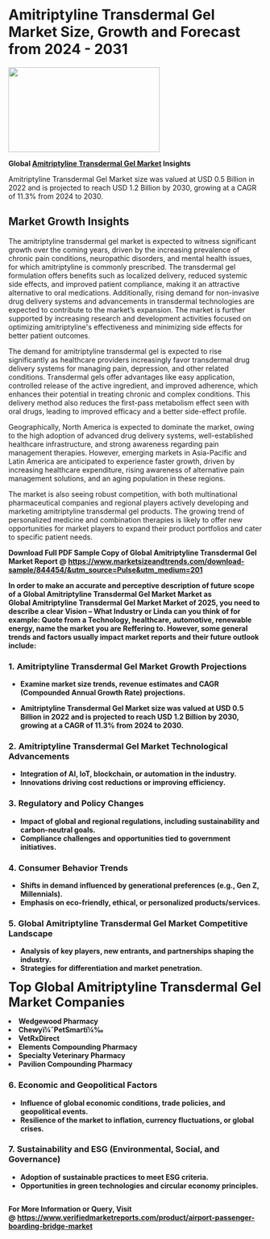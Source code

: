 <H1>Amitriptyline Transdermal Gel Market Size, Growth and Forecast from 2024 - 2031</H1><img class="aligncenter size-medium wp-image-584254" src="https://thirdeyenews.in/wp-content/uploads/2024/09/Global-Market-Research-300x168.jpeg" alt="" width="300" height="168" /><p><strong>Global&nbsp;<a href="https://www.marketsizeandtrends.com/download-sample/844454/&amp;utm_source=Pulse&amp;utm_medium=201">Amitriptyline Transdermal Gel Market</a> Insights</strong></p><p>Amitriptyline Transdermal Gel Market size was valued at USD 0.5 Billion in 2022 and is projected to reach USD 1.2 Billion by 2030, growing at a CAGR of 11.3% from 2024 to 2030.</p><p><h2>Market Growth Insights</h2> <p>The amitriptyline transdermal gel market is expected to witness significant growth over the coming years, driven by the increasing prevalence of chronic pain conditions, neuropathic disorders, and mental health issues, for which amitriptyline is commonly prescribed. The transdermal gel formulation offers benefits such as localized delivery, reduced systemic side effects, and improved patient compliance, making it an attractive alternative to oral medications. Additionally, rising demand for non-invasive drug delivery systems and advancements in transdermal technologies are expected to contribute to the market’s expansion. The market is further supported by increasing research and development activities focused on optimizing amitriptyline's effectiveness and minimizing side effects for better patient outcomes.</p> <p><strong></strong></p> <p>The demand for amitriptyline transdermal gel is expected to rise significantly as healthcare providers increasingly favor transdermal drug delivery systems for managing pain, depression, and other related conditions. Transdermal gels offer advantages like easy application, controlled release of the active ingredient, and improved adherence, which enhances their potential in treating chronic and complex conditions. This delivery method also reduces the first-pass metabolism effect seen with oral drugs, leading to improved efficacy and a better side-effect profile.</p> <p>Geographically, North America is expected to dominate the market, owing to the high adoption of advanced drug delivery systems, well-established healthcare infrastructure, and strong awareness regarding pain management therapies. However, emerging markets in Asia-Pacific and Latin America are anticipated to experience faster growth, driven by increasing healthcare expenditure, rising awareness of alternative pain management solutions, and an aging population in these regions.</p> <p>The market is also seeing robust competition, with both multinational pharmaceutical companies and regional players actively developing and marketing amitriptyline transdermal gel products. The growing trend of personalized medicine and combination therapies is likely to offer new opportunities for market players to expand their product portfolios and cater to specific patient needs.</p> <p><strong></p><p><span class=""><strong>Download Full PDF Sample Copy of Global Amitriptyline Transdermal Gel Market Report</strong> @ <a href="https://www.marketsizeandtrends.com/download-sample/844454/&amp;utm_source=Pulse&amp;utm_medium=201" target="_blank">https://www.marketsizeandtrends.com/download-sample/844454/&amp;utm_source=Pulse&amp;utm_medium=201</a></span></p><p>In order to make an accurate and perceptive description of future scope of a Global&nbsp;Amitriptyline Transdermal Gel Market Market as Global&nbsp;Amitriptyline Transdermal Gel Market Market of 2025, you need to describe a clear Vision &ndash; What Industry or Linda can you think of for example: Quote from a Technology, healthcare, automotive, renewable energy, name the market you are Reffering to. However, some general trends and factors usually impact market reports and their future outlook include:</p><h3>1.&nbsp;<strong>Amitriptyline Transdermal Gel Market Growth Projections</strong></h3><ul><li>Examine market size trends, revenue estimates and CAGR (Compounded Annual Growth Rate) projections.</li><li><p>Amitriptyline Transdermal Gel Market size was valued at USD 0.5 Billion in 2022 and is projected to reach USD 1.2 Billion by 2030, growing at a CAGR of 11.3% from 2024 to 2030.</p></li></ul><h3>2.&nbsp;<strong>Amitriptyline Transdermal Gel Market Technological Advancements</strong></h3><ul><li>Integration of AI, IoT, blockchain, or automation in the industry.</li><li>Innovations driving cost reductions or improving efficiency.</li></ul><h3>3.&nbsp;<strong>Regulatory and Policy Changes</strong></h3><ul><li>Impact of global and regional regulations, including sustainability and carbon-neutral goals.</li><li>Compliance challenges and opportunities tied to government initiatives.</li></ul><h3>4.&nbsp;<strong>Consumer Behavior Trends</strong></h3><ul><li>Shifts in demand influenced by generational preferences (e.g., Gen Z, Millennials).</li><li>Emphasis on eco-friendly, ethical, or personalized products/services.</li></ul><h3>5.&nbsp;<strong>Global Amitriptyline Transdermal Gel Market Competitive Landscape</strong></h3><ul><li>Analysis of key players, new entrants, and partnerships shaping the industry.</li><li>Strategies for differentiation and market penetration.</li></ul><p data-pm-slice="1 1 []"><span style="color: inherit; font-family: inherit; font-size: 25px;">Top Global Amitriptyline Transdermal Gel Market Companies</span></p><div class="" data-test-id=""><p><li>Wedgewood Pharmacy</li><li> Chewyï¼ˆPetSmartï¼‰</li><li> VetRxDirect</li><li> Elements Compounding Pharmacy</li><li> Specialty Veterinary Pharmacy</li><li> Pavilion Compounding Pharmacy</li></p></div><h3>6.&nbsp;<strong>Economic and Geopolitical Factors</strong></h3><ul><li>Influence of global economic conditions, trade policies, and geopolitical events.</li><li>Resilience of the market to inflation, currency fluctuations, or global crises.</li></ul><h3>7.&nbsp;<strong>Sustainability and ESG (Environmental, Social, and Governance)</strong></h3><ul><li>Adoption of sustainable practices to meet ESG criteria.</li><li>Opportunities in green technologies and circular economy principles.</li></ul><h2><strong style="font-size: 14px;">For More Information or Query, Visit @&nbsp;</strong><a style="background-color: #ffffff; font-size: 14px;" href="https://www.marketsizeandtrends.com/report/amitriptyline-transdermal-gel-market/" target="_blank">https://www.verifiedmarketreports.com/product/airport-passenger-boarding-bridge-market</a></h2>
